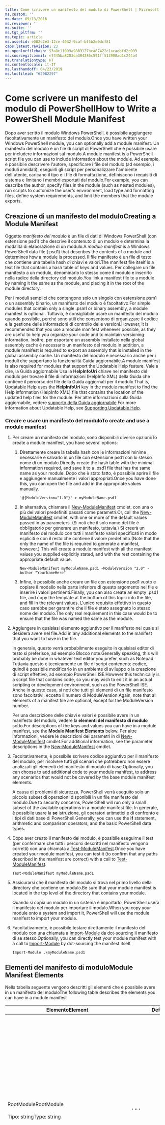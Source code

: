 ```yaml
---
title: Come scrivere un manifesto del modulo di PowerShell | Microsoft Docs
ms.custom: ''
ms.date: 09/13/2016
ms.reviewer: ''
ms.suite: ''
ms.tgt_pltfrm: ''
ms.topic: article
ms.assetid: e082c2e3-12ce-4032-9caf-bf6b2e0dcf81
caps.latest.revision: 23
ms.openlocfilehash: 93a8c11099a9883127bca87422e1acaebfd2c093
ms.sourcegitcommit: e7445ba8203da304286c591ff513900ad1c244a4
ms.translationtype: HT
ms.contentlocale: it-IT
ms.lasthandoff: 04/23/2019
ms.locfileid: "62082297"
---
```

# <a name="how-to-write-a-powershell-module-manifest"></a><span data-ttu-id="7fdce-102">Come scrivere un manifesto del modulo di PowerShell</span><span class="sxs-lookup"><span data-stu-id="7fdce-102">How to Write a PowerShell Module Manifest</span></span>

<span data-ttu-id="7fdce-103">Dopo aver scritto il modulo Windows PowerShell, è possibile aggiungere facoltativamente un manifesto del modulo.</span><span class="sxs-lookup"><span data-stu-id="7fdce-103">Once you have written your Windows PowerShell module, you can optionally add a module manifest.</span></span> <span data-ttu-id="7fdce-104">Un manifesto del modulo è un file di script di PowerShell che è possibile usare per includere informazioni sul modulo.</span><span class="sxs-lookup"><span data-stu-id="7fdce-104">A module manifest is a PowerShell script file you can use to include information about the module.</span></span> <span data-ttu-id="7fdce-105">Ad esempio, è possibile descrivere l'autore, specificare i file del modulo (ad esempio, i moduli annidati), eseguirli gli script per personalizzare l'ambiente dell'utente, caricano il tipo e i file di formattazione, definiscono i requisiti di sistema e limitano i membri esportati dal modulo.</span><span class="sxs-lookup"><span data-stu-id="7fdce-105">For example, you can describe the author, specify files in the module (such as nested modules), run scripts to customize the user's environment, load type and formatting files, define system requirements, and limit the members that the module exports.</span></span>

## <a name="creating-a-module-manifest"></a><span data-ttu-id="7fdce-106">Creazione di un manifesto del modulo</span><span class="sxs-lookup"><span data-stu-id="7fdce-106">Creating a Module Manifest</span></span>

<span data-ttu-id="7fdce-107">Oggetto *manifesto del modulo* è un file di dati di Windows PowerShell (con estensione psd1) che descrive il contenuto di un modulo e determina la modalità di elaborazione di un modulo.</span><span class="sxs-lookup"><span data-stu-id="7fdce-107">A *module manifest* is a Windows PowerShell data file (.psd1) that describes the contents of a module and determines how a module is processed.</span></span> <span data-ttu-id="7fdce-108">Il file manifesto è un file di testo che contiene una tabella hash di chiavi e valori.</span><span class="sxs-lookup"><span data-stu-id="7fdce-108">The manifest file itself is a text file that contains a hash table of keys and values.</span></span> <span data-ttu-id="7fdce-109">Per collegare un file manifesto a un modulo, denominarlo lo stesso come il modulo e inserirlo nella radice della directory del modulo.</span><span class="sxs-lookup"><span data-stu-id="7fdce-109">You link a manifest file to a module by naming it the same as the module, and placing it in the root of the module directory.</span></span>

<span data-ttu-id="7fdce-110">Per i moduli semplici che contengono solo un singolo con estensione psm1 o un assembly binario, un manifesto del modulo è facoltativo.</span><span class="sxs-lookup"><span data-stu-id="7fdce-110">For simple modules that contain only a single .psm1 or binary assembly, a module manifest is optional.</span></span> <span data-ttu-id="7fdce-111">Tuttavia, è consigliabile usare un manifesto del modulo quando possibile, perché sono utili che consentono di organizzare il codice e la gestione delle informazioni di controllo delle versioni.</span><span class="sxs-lookup"><span data-stu-id="7fdce-111">However, it is recommended that you use a module manifest whenever possible, as they are useful to help you organize your code and to maintain versioning information.</span></span> <span data-ttu-id="7fdce-112">Inoltre, per esportare un assembly installato nella global assembly cache è necessario un manifesto del modulo.</span><span class="sxs-lookup"><span data-stu-id="7fdce-112">In addition, a module manifest is required to export an assembly that is installed in the global assembly cache.</span></span> <span data-ttu-id="7fdce-113">Un manifesto del modulo è necessario anche per i moduli che supportano la funzionalità Guida aggiornabile.</span><span class="sxs-lookup"><span data-stu-id="7fdce-113">A module manifest is also required for modules that support the Updatable Help feature.</span></span> <span data-ttu-id="7fdce-114">Vale a dire, la Guida aggiornabile Usa la **HelpInfoUri** chiave nel manifesto del modulo per trovare il file di informazioni (HelpInfo XML) della Guida che contiene il percorso dei file della Guida aggiornati per il modulo.</span><span class="sxs-lookup"><span data-stu-id="7fdce-114">That is, Updatable Help uses the **HelpInfoUri** key in the module manifest to find the Help information (HelpInfo XML) file that contains the location of the updated help files for the module.</span></span> <span data-ttu-id="7fdce-115">Per altre informazioni sulla Guida aggiornabile, vedere [supporto della Guida aggiornabile](./supporting-updatable-help.md).</span><span class="sxs-lookup"><span data-stu-id="7fdce-115">For more information about Updatable Help, see [Supporting Updatable Help](./supporting-updatable-help.md).</span></span>

### <a name="to-create-and-use-a-module-manifest"></a><span data-ttu-id="7fdce-116">Creare e usare un manifesto del modulo</span><span class="sxs-lookup"><span data-stu-id="7fdce-116">To create and use a module manifest</span></span>

1. <span data-ttu-id="7fdce-117">Per creare un manifesto del modulo, sono disponibili diverse opzioni:</span><span class="sxs-lookup"><span data-stu-id="7fdce-117">To create a module manifest, you have several options:</span></span>

   1. <span data-ttu-id="7fdce-118">Direttamente creare la tabella hash con le informazioni minime necessarie e salvarlo in un file con estensione psd1 con lo stesso nome di un modulo.</span><span class="sxs-lookup"><span data-stu-id="7fdce-118">Directly create the hash table with the minimal information required, and save it to a .psd1 file that has the same name as your module.</span></span> <span data-ttu-id="7fdce-119">Dopo che è stato fatto, è possibile aprire il file e aggiungere manualmente i valori appropriati.</span><span class="sxs-lookup"><span data-stu-id="7fdce-119">Once you have done this, you can open the file and add in the appropriate values manually.</span></span>

      `'@{ModuleVersion="1.0"}' > myModuleName.psd1`

   2. <span data-ttu-id="7fdce-120">In alternativa, chiamare il [New-ModuleManifest](/powershell/module/Microsoft.PowerShell.Core/New-ModuleManifest) cmdlet, con una o più dei valori predefiniti passati come parametri.</span><span class="sxs-lookup"><span data-stu-id="7fdce-120">Or, call the [New-ModuleManifest](/powershell/module/Microsoft.PowerShell.Core/New-ModuleManifest) cmdlet, with one or more of the default values passed in as parameters.</span></span> <span data-ttu-id="7fdce-121">(Si noti che il solo nome del file è obbligatorio per generare un manifesto, tuttavia.) Si creerà un manifesto del modulo con tutti i manifesto valori specificati in modo espliciti e con il resto che contiene il valore predefinito.</span><span class="sxs-lookup"><span data-stu-id="7fdce-121">(Note that the only the name of the file is required to generate a manifest, however.) This will create a module manifest with all the manifest values you supplied explicitly stated, and with the rest containing the appropriate default value.</span></span>

      `New-ModuleManifest myModuleName.psd1 -ModuleVersion "2.0" -Author "YourNameHere"`

   3. <span data-ttu-id="7fdce-122">Infine, è possibile anche creare un file con estensione psd1 vuoto e copiare il modello nella parte inferiore di questo argomento nel file e inserire i valori pertinenti.</span><span class="sxs-lookup"><span data-stu-id="7fdce-122">Finally, you can also create an empty .psd1 file, and copy the template at the bottom of this topic into the file, and fill in the relevant values.</span></span> <span data-ttu-id="7fdce-123">L'unico requisito effettivo in questo caso sarebbe per garantire che il file è stato assegnato lo stesso nome del modulo.</span><span class="sxs-lookup"><span data-stu-id="7fdce-123">The only real requirement in this case would be to ensure that the file was named the same as the module.</span></span>

2. <span data-ttu-id="7fdce-124">Aggiungere in qualsiasi elemento aggiuntivo per il manifesto nel quale si desidera avere nel file.</span><span class="sxs-lookup"><span data-stu-id="7fdce-124">Add in any additional elements to the manifest that you want to have in the file.</span></span>

   <span data-ttu-id="7fdce-125">In generale, questo verrà probabilmente eseguito in qualsiasi editor di testo si preferisce, ad esempio Blocco note.</span><span class="sxs-lookup"><span data-stu-id="7fdce-125">Generally speaking, this will probably be done in whatever text editor you prefer, such as Notepad.</span></span> <span data-ttu-id="7fdce-126">Tuttavia questo è tecnicamente un file di script contenente codice, quindi è possibile modificarlo in un ambiente di sviluppo o la creazione di script effettivo, ad esempio PowerShell ISE.</span><span class="sxs-lookup"><span data-stu-id="7fdce-126">However this technically is a script file that contains code, so you may wish to edit it in an actual scripting or development environment, such as the PowerShell ISE.</span></span> <span data-ttu-id="7fdce-127">Anche in questo caso, si noti che tutti gli elementi di un file manifesto sono facoltativi, eccetto il numero di ModuleVersion.</span><span class="sxs-lookup"><span data-stu-id="7fdce-127">Again, note that all elements of a manifest file are optional, except for the ModuleVersion number.</span></span>

   <span data-ttu-id="7fdce-128">Per una descrizione delle chiavi e valori è possibile avere in un manifesto del modulo, vedere la **elementi del manifesto di modulo** sotto.</span><span class="sxs-lookup"><span data-stu-id="7fdce-128">For descriptions of the keys and values you can have in a module manifest, see the **Module Manifest Elements** below.</span></span> <span data-ttu-id="7fdce-129">Per altre informazioni, vedere le descrizioni dei parametri in di [New-ModuleManifest](/powershell/module/Microsoft.PowerShell.Core/New-ModuleManifest) cmdlet.</span><span class="sxs-lookup"><span data-stu-id="7fdce-129">For additional information, see the parameter descriptions in the  [New-ModuleManifest](/powershell/module/Microsoft.PowerShell.Core/New-ModuleManifest) cmdlet.</span></span>

3. <span data-ttu-id="7fdce-130">Facoltativamente, è possibile scrivere codice aggiuntivo per il manifesto del modulo, per risolvere tutti gli scenari che potrebbero non essere analizzati gli elementi del manifesto di modulo di base.</span><span class="sxs-lookup"><span data-stu-id="7fdce-130">Optionally, you can choose to add additional code to your module manifest, to address any scenarios that would not be covered by the base module manifest elements.</span></span>

   <span data-ttu-id="7fdce-131">A causa di problemi di sicurezza, PowerShell verrà eseguito solo un piccolo subset di operazioni disponibili in un file manifesto del modulo.</span><span class="sxs-lookup"><span data-stu-id="7fdce-131">Due to security concerns, PowerShell will run only a small subset of the available operations in a module manifest file.</span></span> <span data-ttu-id="7fdce-132">In generale, è possibile usare la **se** istruzione, gli operatori aritmetici e di confronto e i tipi di dati base di PowerShell.</span><span class="sxs-lookup"><span data-stu-id="7fdce-132">Generally, you can use the **if** statement, arithmetic and comparison operators, and the basic PowerShell data types.</span></span>

4. <span data-ttu-id="7fdce-133">Dopo aver creato il manifesto del modulo, è possibile eseguirne il test (per confermare che tutti i percorsi descritti nel manifesto vengono corretti) con una chiamata a [Test-ModuleManifest](/powershell/module/Microsoft.PowerShell.Core/Test-ModuleManifest).</span><span class="sxs-lookup"><span data-stu-id="7fdce-133">Once you have created your module manifest, you can test it (to confirm that any paths described in the manifest are correct) with a call to [Test-ModuleManifest](/powershell/module/Microsoft.PowerShell.Core/Test-ModuleManifest).</span></span>

   `Test-ModuleManifest myModuleName.psd1`

5. <span data-ttu-id="7fdce-134">Assicurarsi che il manifesto del modulo si trova nel primo livello della directory che contiene un modulo.</span><span class="sxs-lookup"><span data-stu-id="7fdce-134">Be sure that your module manifest is located in the top level of the directory that contains your module.</span></span>

   <span data-ttu-id="7fdce-135">Quando si copia un modulo in un sistema e importarlo, PowerShell userà il manifesto del modulo per importare il modulo.</span><span class="sxs-lookup"><span data-stu-id="7fdce-135">When you copy your module onto a system and import it, PowerShell will use the module manifest to import your module.</span></span>

6. <span data-ttu-id="7fdce-136">Facoltativamente, è possibile testare direttamente il manifesto del modulo con una chiamata a [Import-Module](/powershell/module/Microsoft.PowerShell.Core/Import-Module) da dot-sourcing il manifesto di se stesso.</span><span class="sxs-lookup"><span data-stu-id="7fdce-136">Optionally, you can directly test your module manifest with a call to [Import-Module](/powershell/module/Microsoft.PowerShell.Core/Import-Module) by dot-sourcing the manifest itself.</span></span>

   `Import-Module .\myModuleName.psd1`

## <a name="module-manifest-elements"></a><span data-ttu-id="7fdce-137">Elementi del manifesto di modulo</span><span class="sxs-lookup"><span data-stu-id="7fdce-137">Module Manifest Elements</span></span>

<span data-ttu-id="7fdce-138">Nella tabella seguente vengono descritti gli elementi che è possibile avere in un manifesto del modulo</span><span class="sxs-lookup"><span data-stu-id="7fdce-138">The following table describes the elements you can have in a module manifest</span></span>

|<span data-ttu-id="7fdce-139">Elemento</span><span class="sxs-lookup"><span data-stu-id="7fdce-139">Element</span></span>|<span data-ttu-id="7fdce-140">Default</span><span class="sxs-lookup"><span data-stu-id="7fdce-140">Default</span></span>|<span data-ttu-id="7fdce-141">Description</span><span class="sxs-lookup"><span data-stu-id="7fdce-141">Description</span></span>|
|-------------|-------------|-----------------|
|<span data-ttu-id="7fdce-142">RootModule</span><span class="sxs-lookup"><span data-stu-id="7fdce-142">RootModule</span></span><br /><br /> <span data-ttu-id="7fdce-143">Tipo: string</span><span class="sxs-lookup"><span data-stu-id="7fdce-143">Type: string</span></span>|<span data-ttu-id="7fdce-144">' '</span><span class="sxs-lookup"><span data-stu-id="7fdce-144">' '</span></span>|<span data-ttu-id="7fdce-145">Modulo o file binario file modulo di script associati a questo manifesto.</span><span class="sxs-lookup"><span data-stu-id="7fdce-145">Script module or binary module file associated with this manifest.</span></span> <span data-ttu-id="7fdce-146">Le versioni precedenti di PowerShell chiamato questo elemento di ModuleToProcess.</span><span class="sxs-lookup"><span data-stu-id="7fdce-146">Previous versions of PowerShell called this element the ModuleToProcess.</span></span><br /><br /> <span data-ttu-id="7fdce-147">I tipi possibili per il modulo radice possono essere vuoti (che rendono questa una **manifesto** modulo), il nome di un modulo di script (psm1, rendendo questo un **Script** modulo), o il nome di un modulo binario (.exe o dll, rendendo questo un **binario** modulo).</span><span class="sxs-lookup"><span data-stu-id="7fdce-147">Possible types for the root module can be empty (which will make this a **Manifest** module), the name of a script module (.psm1, which makes this a **Script** module), or the name of a binary module (.exe or .dll, which makes this a **Binary** module).</span></span> <span data-ttu-id="7fdce-148">Inserire il nome di un manifesto del modulo (con estensione psd1) o un file di script (con estensione ps1) in questo elemento causerà un errore si verifica.</span><span class="sxs-lookup"><span data-stu-id="7fdce-148">Placing the name of a module manifest (.psd1) or a script file (.ps1) in this element will cause an error to occur.</span></span>|
|<span data-ttu-id="7fdce-149">ModuleVersion</span><span class="sxs-lookup"><span data-stu-id="7fdce-149">ModuleVersion</span></span><br /><br /> <span data-ttu-id="7fdce-150">Tipo: string</span><span class="sxs-lookup"><span data-stu-id="7fdce-150">Type: string</span></span>|<span data-ttu-id="7fdce-151">1.0</span><span class="sxs-lookup"><span data-stu-id="7fdce-151">1.0</span></span>|<span data-ttu-id="7fdce-152">Numero di versione di questo modulo.</span><span class="sxs-lookup"><span data-stu-id="7fdce-152">Version number of this module.</span></span> <span data-ttu-id="7fdce-153">La stringa deve essere in grado di convertire in [Version].</span><span class="sxs-lookup"><span data-stu-id="7fdce-153">The string must be able to convert to [System.Version].</span></span> <span data-ttu-id="7fdce-154">Vale a dire, ' &. &. #. #. #'.</span><span class="sxs-lookup"><span data-stu-id="7fdce-154">That is, '#.#.#.#.#'.</span></span> <span data-ttu-id="7fdce-155">`Import-Module` verrà caricato il primo modulo consente di trovare nel **$psModulePath** che corrisponde al nome e dispone di almeno così elevati come un ModuleVersion, come il `-MinimumVersion` parametro.</span><span class="sxs-lookup"><span data-stu-id="7fdce-155">`Import-Module` will load the first module it finds on the **$psModulePath** that matches the name, and has at least as high a ModuleVersion, as the `-MinimumVersion` parameter.</span></span> <span data-ttu-id="7fdce-156">Per importare una versione specifica, usare il`-RequiredVersion` parametro, invece.</span><span class="sxs-lookup"><span data-stu-id="7fdce-156">To import a specific version, use the`-RequiredVersion` parameter, instead.</span></span><br /><br /> <span data-ttu-id="7fdce-157">Esempio: `ModuleVersion = '1.0'`</span><span class="sxs-lookup"><span data-stu-id="7fdce-157">Example: `ModuleVersion = '1.0'`</span></span>|
|<span data-ttu-id="7fdce-158">GUID</span><span class="sxs-lookup"><span data-stu-id="7fdce-158">GUID</span></span><br /><br /> <span data-ttu-id="7fdce-159">Tipo: string</span><span class="sxs-lookup"><span data-stu-id="7fdce-159">Type: string</span></span>|<span data-ttu-id="7fdce-160">GUID generato automaticamente</span><span class="sxs-lookup"><span data-stu-id="7fdce-160">Autogenerated GUID</span></span>|<span data-ttu-id="7fdce-161">ID usato per identificare in modo univoco questo modulo.</span><span class="sxs-lookup"><span data-stu-id="7fdce-161">ID used to uniquely identify this module.</span></span> <span data-ttu-id="7fdce-162">Si noti che non è attualmente possibile importare un modulo da GUID.</span><span class="sxs-lookup"><span data-stu-id="7fdce-162">Note that you cannot currently import a module by GUID.</span></span><br /><br /> <span data-ttu-id="7fdce-163">Esempio: `GUID = 'cfc45206-1e49-459d-a8ad-5b571ef94857'`</span><span class="sxs-lookup"><span data-stu-id="7fdce-163">Example: `GUID = 'cfc45206-1e49-459d-a8ad-5b571ef94857'`</span></span>|
|<span data-ttu-id="7fdce-164">Autore</span><span class="sxs-lookup"><span data-stu-id="7fdce-164">Author</span></span><br /><br /> <span data-ttu-id="7fdce-165">Tipo: string</span><span class="sxs-lookup"><span data-stu-id="7fdce-165">Type: string</span></span>|<span data-ttu-id="7fdce-166">Nessuno</span><span class="sxs-lookup"><span data-stu-id="7fdce-166">None</span></span>|<span data-ttu-id="7fdce-167">Autore di questo modulo.</span><span class="sxs-lookup"><span data-stu-id="7fdce-167">Author of this module.</span></span><br /><br /> <span data-ttu-id="7fdce-168">Esempio: `Author = 'AuthorNameHere'`</span><span class="sxs-lookup"><span data-stu-id="7fdce-168">Example: `Author = 'AuthorNameHere'`</span></span>|
|<span data-ttu-id="7fdce-169">CompanyName</span><span class="sxs-lookup"><span data-stu-id="7fdce-169">CompanyName</span></span><br /><br /> <span data-ttu-id="7fdce-170">Tipo: string</span><span class="sxs-lookup"><span data-stu-id="7fdce-170">Type: string</span></span>|<span data-ttu-id="7fdce-171">Unknown</span><span class="sxs-lookup"><span data-stu-id="7fdce-171">Unknown</span></span>|<span data-ttu-id="7fdce-172">Società o fornitore di questo modulo.</span><span class="sxs-lookup"><span data-stu-id="7fdce-172">Company or vendor of this module.</span></span><br /><br /> <span data-ttu-id="7fdce-173">Esempio: `CompanyName = 'Fabrikam'`</span><span class="sxs-lookup"><span data-stu-id="7fdce-173">Example: `CompanyName = 'Fabrikam'`</span></span>|
|<span data-ttu-id="7fdce-174">Copyright</span><span class="sxs-lookup"><span data-stu-id="7fdce-174">Copyright</span></span><br /><br /> <span data-ttu-id="7fdce-175">Tipo: string</span><span class="sxs-lookup"><span data-stu-id="7fdce-175">Type: string</span></span>|<span data-ttu-id="7fdce-176">(c) [currentYear] [creare].</span><span class="sxs-lookup"><span data-stu-id="7fdce-176">(c) [currentYear] [Author].</span></span> <span data-ttu-id="7fdce-177">Tutti i diritti sono riservati.</span><span class="sxs-lookup"><span data-stu-id="7fdce-177">All rights reserved.</span></span>|<span data-ttu-id="7fdce-178">Dichiarazione di copyright per il modulo.</span><span class="sxs-lookup"><span data-stu-id="7fdce-178">Copyright statement for this module.</span></span><br /><br /> <span data-ttu-id="7fdce-179">Esempio: `Copyright = '2016 AuthorName. All rights reserved.'`</span><span class="sxs-lookup"><span data-stu-id="7fdce-179">Example: `Copyright = '2016 AuthorName. All rights reserved.'`</span></span>|
|<span data-ttu-id="7fdce-180">Description</span><span class="sxs-lookup"><span data-stu-id="7fdce-180">Description</span></span><br /><br /> <span data-ttu-id="7fdce-181">Tipo: string</span><span class="sxs-lookup"><span data-stu-id="7fdce-181">Type: string</span></span>|<span data-ttu-id="7fdce-182">' '</span><span class="sxs-lookup"><span data-stu-id="7fdce-182">' '</span></span>|<span data-ttu-id="7fdce-183">Descrizione delle funzionalità fornite da questo modulo.</span><span class="sxs-lookup"><span data-stu-id="7fdce-183">Description of the functionality provided by this module.</span></span><br /><br /> <span data-ttu-id="7fdce-184">Esempio: `Description = 'This is a description of a module.'`</span><span class="sxs-lookup"><span data-stu-id="7fdce-184">Example: `Description = 'This is a description of a module.'`</span></span>|
|<span data-ttu-id="7fdce-185">PowerShellVersion</span><span class="sxs-lookup"><span data-stu-id="7fdce-185">PowerShellVersion</span></span><br /><br /> <span data-ttu-id="7fdce-186">Tipo: string</span><span class="sxs-lookup"><span data-stu-id="7fdce-186">Type: string</span></span>|<span data-ttu-id="7fdce-187">' '</span><span class="sxs-lookup"><span data-stu-id="7fdce-187">' '</span></span>|<span data-ttu-id="7fdce-188">Versione minima del motore di Windows PowerShell richiesto da questo modulo.</span><span class="sxs-lookup"><span data-stu-id="7fdce-188">Minimum version of the Windows PowerShell engine required by this module.</span></span> <span data-ttu-id="7fdce-189">Valori validi correnti sono 1.0, 2.0, 3.0, 4.0 e 5.0.</span><span class="sxs-lookup"><span data-stu-id="7fdce-189">Current valid values are 1.0, 2.0, 3.0, 4.0, and 5.0.</span></span><br /><br /> <span data-ttu-id="7fdce-190">Esempio: `PowerShellVersion = '5.0'`</span><span class="sxs-lookup"><span data-stu-id="7fdce-190">Example: `PowerShellVersion = '5.0'`</span></span>|
|<span data-ttu-id="7fdce-191">PowerShellHostName</span><span class="sxs-lookup"><span data-stu-id="7fdce-191">PowerShellHostName</span></span><br /><br /> <span data-ttu-id="7fdce-192">Tipo: string</span><span class="sxs-lookup"><span data-stu-id="7fdce-192">Type: string</span></span>|<span data-ttu-id="7fdce-193">' '</span><span class="sxs-lookup"><span data-stu-id="7fdce-193">' '</span></span>|<span data-ttu-id="7fdce-194">Specifica il nome dell'host di Windows PowerShell che è necessario il modulo.</span><span class="sxs-lookup"><span data-stu-id="7fdce-194">Specifies the name of the Windows PowerShell host that is required by the module.</span></span> <span data-ttu-id="7fdce-195">Questo nome viene fornito da Windows PowerShell.</span><span class="sxs-lookup"><span data-stu-id="7fdce-195">This name is provided by Windows PowerShell.</span></span> <span data-ttu-id="7fdce-196">Per trovare il nome di un programma host, nel programma, digitare: `$host.name` .</span><span class="sxs-lookup"><span data-stu-id="7fdce-196">To find the name of a host program, in the program, type: `$host.name` .</span></span><br /><br /> <span data-ttu-id="7fdce-197">Esempio: `PowerShellHostName = 'Windows PowerShell ISE Host'`</span><span class="sxs-lookup"><span data-stu-id="7fdce-197">Example: `PowerShellHostName = 'Windows PowerShell ISE Host'`</span></span>|
|<span data-ttu-id="7fdce-198">PowerShellHostVersion</span><span class="sxs-lookup"><span data-stu-id="7fdce-198">PowerShellHostVersion</span></span><br /><br /> <span data-ttu-id="7fdce-199">Tipo: string</span><span class="sxs-lookup"><span data-stu-id="7fdce-199">Type: string</span></span>|<span data-ttu-id="7fdce-200">' '</span><span class="sxs-lookup"><span data-stu-id="7fdce-200">' '</span></span>|<span data-ttu-id="7fdce-201">Versione minima dell'host di Windows PowerShell richiesto da questo modulo.</span><span class="sxs-lookup"><span data-stu-id="7fdce-201">Minimum version of the Windows PowerShell host required by this module.</span></span><br /><br /> <span data-ttu-id="7fdce-202">Esempio: `PowerShellHostVersion = '2.0'`</span><span class="sxs-lookup"><span data-stu-id="7fdce-202">Example: `PowerShellHostVersion = '2.0'`</span></span>|
|<span data-ttu-id="7fdce-203">DotNetFrameworkVersion</span><span class="sxs-lookup"><span data-stu-id="7fdce-203">DotNetFrameworkVersion</span></span><br /><br /> <span data-ttu-id="7fdce-204">Tipo: string</span><span class="sxs-lookup"><span data-stu-id="7fdce-204">Type: string</span></span>|<span data-ttu-id="7fdce-205">' '</span><span class="sxs-lookup"><span data-stu-id="7fdce-205">' '</span></span>|<span data-ttu-id="7fdce-206">Versione minima di Microsoft .NET Framework richiesta da questo modulo.</span><span class="sxs-lookup"><span data-stu-id="7fdce-206">Minimum version of Microsoft .NET Framework required by this module.</span></span><br /><br /> <span data-ttu-id="7fdce-207">Esempio: `DotNetFrameworkVersion = '3.5'`</span><span class="sxs-lookup"><span data-stu-id="7fdce-207">Example: `DotNetFrameworkVersion = '3.5'`</span></span>|
|<span data-ttu-id="7fdce-208">CLRVersion</span><span class="sxs-lookup"><span data-stu-id="7fdce-208">CLRVersion</span></span><br /><br /> <span data-ttu-id="7fdce-209">Tipo: string</span><span class="sxs-lookup"><span data-stu-id="7fdce-209">Type: string</span></span>|<span data-ttu-id="7fdce-210">' '</span><span class="sxs-lookup"><span data-stu-id="7fdce-210">' '</span></span>|<span data-ttu-id="7fdce-211">Versione minima di common language runtime (CLR) richiesto da questo modulo.</span><span class="sxs-lookup"><span data-stu-id="7fdce-211">Minimum version of the common language runtime (CLR) required by this module.</span></span><br /><br /> <span data-ttu-id="7fdce-212">Esempio: `CLRVersion = '3.5'`</span><span class="sxs-lookup"><span data-stu-id="7fdce-212">Example: `CLRVersion = '3.5'`</span></span>|
|<span data-ttu-id="7fdce-213">ProcessorArchitecture</span><span class="sxs-lookup"><span data-stu-id="7fdce-213">ProcessorArchitecture</span></span><br /><br /> <span data-ttu-id="7fdce-214">Tipo: string</span><span class="sxs-lookup"><span data-stu-id="7fdce-214">Type: string</span></span>|<span data-ttu-id="7fdce-215">' '</span><span class="sxs-lookup"><span data-stu-id="7fdce-215">' '</span></span>|<span data-ttu-id="7fdce-216">Architettura del processore (None, X86, Amd64) richiesto da questo modulo.</span><span class="sxs-lookup"><span data-stu-id="7fdce-216">Processor architecture (None, X86, Amd64) required by this module.</span></span> <span data-ttu-id="7fdce-217">I valori validi sono x86, AMD64, IA64 e Nessuno (sconosciuto o non specificato).</span><span class="sxs-lookup"><span data-stu-id="7fdce-217">Valid values are x86, AMD64, IA64, and None (unknown or unspecified).</span></span><br /><br /> <span data-ttu-id="7fdce-218">Esempio: `ProcessorArchitecture = 'x86'`</span><span class="sxs-lookup"><span data-stu-id="7fdce-218">Example: `ProcessorArchitecture = 'x86'`</span></span>|
|<span data-ttu-id="7fdce-219">RequiredModules</span><span class="sxs-lookup"><span data-stu-id="7fdce-219">RequiredModules</span></span><br /><br /> <span data-ttu-id="7fdce-220">Type: [string[]]</span><span class="sxs-lookup"><span data-stu-id="7fdce-220">Type: [string[]]</span></span>|<span data-ttu-id="7fdce-221">@()</span><span class="sxs-lookup"><span data-stu-id="7fdce-221">@()</span></span>|<span data-ttu-id="7fdce-222">Moduli che devono essere importati nell'ambiente globale prima di importare questo modulo.</span><span class="sxs-lookup"><span data-stu-id="7fdce-222">Modules that must be imported into the global environment prior to importing this module.</span></span> <span data-ttu-id="7fdce-223">Verranno caricati tutti i moduli elencati a meno che non sono già stati caricati.</span><span class="sxs-lookup"><span data-stu-id="7fdce-223">This will load any modules listed unless they have already been loaded.</span></span> <span data-ttu-id="7fdce-224">(Ad esempio, alcuni moduli potrebbero già essere caricati da un modulo diverso.).</span><span class="sxs-lookup"><span data-stu-id="7fdce-224">(For example, some modules may already be loaded by a different module.).</span></span> <span data-ttu-id="7fdce-225">È anche possibile specificare una versione specifica per caricare utilizzando `RequiredVersion` anziché `ModuleVersion`.</span><span class="sxs-lookup"><span data-stu-id="7fdce-225">It is also possible to specify a specific version to load using `RequiredVersion` rather than `ModuleVersion`.</span></span> <span data-ttu-id="7fdce-226">Quando si usa `ModuleVersion` caricherà la versione più recente disponibile con almeno la versione specificata.</span><span class="sxs-lookup"><span data-stu-id="7fdce-226">When using `ModuleVersion` it will load the newest version available with a minimum of the version specified.</span></span><br /><br /> <span data-ttu-id="7fdce-227">Esempio: `RequiredModules = @(@{ModuleName="myDependentModule"; ModuleVersion="2.0"; Guid="cfc45206-1e49-459d-a8ad-5b571ef94857"})`</span><span class="sxs-lookup"><span data-stu-id="7fdce-227">Example: `RequiredModules = @(@{ModuleName="myDependentModule"; ModuleVersion="2.0"; Guid="cfc45206-1e49-459d-a8ad-5b571ef94857"})`</span></span><br /><br /> <span data-ttu-id="7fdce-228">Esempio: `RequiredModules = @(@{ModuleName="myDependentModule"; RequiredVersion="1.5"; Guid="cfc45206-1e49-459d-a8ad-5b571ef94857"})`</span><span class="sxs-lookup"><span data-stu-id="7fdce-228">Example: `RequiredModules = @(@{ModuleName="myDependentModule"; RequiredVersion="1.5"; Guid="cfc45206-1e49-459d-a8ad-5b571ef94857"})`</span></span>|
|<span data-ttu-id="7fdce-229">RequiredAssemblies</span><span class="sxs-lookup"><span data-stu-id="7fdce-229">RequiredAssemblies</span></span><br /><br /> <span data-ttu-id="7fdce-230">Type: [string[]]</span><span class="sxs-lookup"><span data-stu-id="7fdce-230">Type: [string[]]</span></span>|<span data-ttu-id="7fdce-231">@()</span><span class="sxs-lookup"><span data-stu-id="7fdce-231">@()</span></span>|<span data-ttu-id="7fdce-232">Assembly che devono essere caricati prima di importare questo modulo.</span><span class="sxs-lookup"><span data-stu-id="7fdce-232">Assemblies that must be loaded prior to importing this module.</span></span><br /><br /> <span data-ttu-id="7fdce-233">Si noti che a differenza di RequiredModules, PowerShell per caricare il RequiredAssemblies se non sono già caricati.</span><span class="sxs-lookup"><span data-stu-id="7fdce-233">Note that unlike RequiredModules, PowerShell will load the RequiredAssemblies if they are not already loaded.</span></span>|
|<span data-ttu-id="7fdce-234">ScriptsToProcess</span><span class="sxs-lookup"><span data-stu-id="7fdce-234">ScriptsToProcess</span></span><br /><br /> <span data-ttu-id="7fdce-235">Type: [string[]]</span><span class="sxs-lookup"><span data-stu-id="7fdce-235">Type: [string[]]</span></span>|<span data-ttu-id="7fdce-236">@()</span><span class="sxs-lookup"><span data-stu-id="7fdce-236">@()</span></span>|<span data-ttu-id="7fdce-237">File di script (con estensione ps1) che vengono eseguiti nello stato sessione del chiamante quando viene importato il modulo.</span><span class="sxs-lookup"><span data-stu-id="7fdce-237">Script (.ps1) files that are run in the caller's session state when the module is imported.</span></span> <span data-ttu-id="7fdce-238">Potrebbe trattarsi di sessione globale dello stato o, per i moduli annidati, lo stato della sessione di un altro modulo.</span><span class="sxs-lookup"><span data-stu-id="7fdce-238">This could be the global session state or, for nested modules, the session state of another module.</span></span> <span data-ttu-id="7fdce-239">È possibile utilizzare questi script per preparare un ambiente esattamente come è possibile usare uno script di accesso.</span><span class="sxs-lookup"><span data-stu-id="7fdce-239">You can use these scripts to prepare an environment just as you might use a login script.</span></span><br /><br /> <span data-ttu-id="7fdce-240">Questi script vengono eseguiti prima di uno qualsiasi dei moduli elencati nel manifesto vengono caricato.</span><span class="sxs-lookup"><span data-stu-id="7fdce-240">These scripts are run before any of the modules listed in the manifest are loaded.</span></span>|
|<span data-ttu-id="7fdce-241">TypesToProcess</span><span class="sxs-lookup"><span data-stu-id="7fdce-241">TypesToProcess</span></span><br /><br /> <span data-ttu-id="7fdce-242">Tipo: [oggetto []]</span><span class="sxs-lookup"><span data-stu-id="7fdce-242">Type: [Object[]]</span></span>|<span data-ttu-id="7fdce-243">@()</span><span class="sxs-lookup"><span data-stu-id="7fdce-243">@()</span></span>|<span data-ttu-id="7fdce-244">Tipo di file (con estensione PS1XML) da caricare durante l'importazione di questo modulo.</span><span class="sxs-lookup"><span data-stu-id="7fdce-244">Type files (.ps1xml) to be loaded when importing this module.</span></span>|
|<span data-ttu-id="7fdce-245">FormatsToProcess</span><span class="sxs-lookup"><span data-stu-id="7fdce-245">FormatsToProcess</span></span><br /><br /> <span data-ttu-id="7fdce-246">Tipo: [oggetto []]</span><span class="sxs-lookup"><span data-stu-id="7fdce-246">Type: [Object[]]</span></span>|<span data-ttu-id="7fdce-247">@()</span><span class="sxs-lookup"><span data-stu-id="7fdce-247">@()</span></span>|<span data-ttu-id="7fdce-248">Formato di file (con estensione PS1XML) da caricare durante l'importazione di questo modulo.</span><span class="sxs-lookup"><span data-stu-id="7fdce-248">Format files (.ps1xml) to be loaded when importing this module.</span></span>|
|<span data-ttu-id="7fdce-249">NestedModules</span><span class="sxs-lookup"><span data-stu-id="7fdce-249">NestedModules</span></span><br /><br /> <span data-ttu-id="7fdce-250">Tipo: [oggetto []]</span><span class="sxs-lookup"><span data-stu-id="7fdce-250">Type: [Object[]]</span></span>|<span data-ttu-id="7fdce-251">@()</span><span class="sxs-lookup"><span data-stu-id="7fdce-251">@()</span></span>|<span data-ttu-id="7fdce-252">Moduli da importare come moduli annidati del modulo specificato in RootModule/ModuleToProcess.</span><span class="sxs-lookup"><span data-stu-id="7fdce-252">Modules to import as nested modules of the module specified in RootModule/ModuleToProcess.</span></span><br /><br /> <span data-ttu-id="7fdce-253">Aggiunta di un nome di modulo per questo elemento è simile alla chiamata `Import-Module` dall'interno del codice di script o l'assembly.</span><span class="sxs-lookup"><span data-stu-id="7fdce-253">Adding a module name to this element is similar to calling `Import-Module` from within your script or assembly code.</span></span> <span data-ttu-id="7fdce-254">La differenza principale è che risulta più semplice visualizzare ciò che si sta caricando qui nel file manifesto.</span><span class="sxs-lookup"><span data-stu-id="7fdce-254">The main difference is that it's easier to see what you are loading here in the manifest file.</span></span> <span data-ttu-id="7fdce-255">Inoltre, se un modulo non viene caricato in questo caso, verrà non ancora sono stati caricati un modulo effettivo.</span><span class="sxs-lookup"><span data-stu-id="7fdce-255">Also, if a module fails to load here, you will not yet have loaded your actual module.</span></span><br /><br /> <span data-ttu-id="7fdce-256">Oltre a altri moduli, è inoltre possibile caricare qui i file di script (con estensione ps1).</span><span class="sxs-lookup"><span data-stu-id="7fdce-256">In addition to other modules, you may also load script (.ps1) files here.</span></span> <span data-ttu-id="7fdce-257">Questi file verranno eseguite nel contesto del modulo radice.</span><span class="sxs-lookup"><span data-stu-id="7fdce-257">These files will execute in the context of the root module.</span></span> <span data-ttu-id="7fdce-258">(Questo è equivalente a dot sourcing lo script in un modulo radice).</span><span class="sxs-lookup"><span data-stu-id="7fdce-258">(This is equivalent to dot sourcing the script in your root module.)</span></span>|
|<span data-ttu-id="7fdce-259">FunctionsToExport</span><span class="sxs-lookup"><span data-stu-id="7fdce-259">FunctionsToExport</span></span><br /><br /> <span data-ttu-id="7fdce-260">Digitare il comando seguente: String</span><span class="sxs-lookup"><span data-stu-id="7fdce-260">Type: String</span></span>|<span data-ttu-id="7fdce-261">'\*'</span><span class="sxs-lookup"><span data-stu-id="7fdce-261">'\*'</span></span>|<span data-ttu-id="7fdce-262">Specifica le funzioni esportate dal modulo (sono consentiti caratteri jolly) per lo stato della sessione del chiamante.</span><span class="sxs-lookup"><span data-stu-id="7fdce-262">Specifies the functions that the module exports (wildcard characters are permitted) to the caller's session state.</span></span> <span data-ttu-id="7fdce-263">Per impostazione predefinita, vengono esportate tutte le funzioni.</span><span class="sxs-lookup"><span data-stu-id="7fdce-263">By default, all functions are exported.</span></span> <span data-ttu-id="7fdce-264">È possibile usare questa chiave per limitare le funzioni esportate dal modulo.</span><span class="sxs-lookup"><span data-stu-id="7fdce-264">You can use this key to restrict the functions that are exported by the module.</span></span><br /><br /> <span data-ttu-id="7fdce-265">Lo stato della sessione del chiamante può essere la sessione globale dello stato o, per i moduli annidati, lo stato della sessione di un altro modulo.</span><span class="sxs-lookup"><span data-stu-id="7fdce-265">The caller's session state can be the global session state or, for nested modules, the session state of another module.</span></span> <span data-ttu-id="7fdce-266">Quando si concatenano i moduli annidati, tutte le funzioni esportate da un modulo annidato verranno esportate allo stato sessione globale, a meno che un modulo nella catena limita la funzione con la chiave FunctionsToExport.</span><span class="sxs-lookup"><span data-stu-id="7fdce-266">When chaining nested modules, all functions that are exported by a nested module will be exported to the global session state unless a module in the chain restricts the function by using the FunctionsToExport key.</span></span><br /><br /> <span data-ttu-id="7fdce-267">Se il manifesto consente inoltre di esportare gli alias per le funzioni, questa chiave consente di rimuovere funzioni il cui alias sono elencati nella chiave AliasesToExport, ma questa chiave non è possibile aggiungere gli alias di funzione all'elenco.</span><span class="sxs-lookup"><span data-stu-id="7fdce-267">If the manifest also exports aliases for the functions, this key can remove functions whose aliases are listed in the AliasesToExport key, but this key cannot add function aliases to the list.</span></span>|
|<span data-ttu-id="7fdce-268">CmdletsToExport</span><span class="sxs-lookup"><span data-stu-id="7fdce-268">CmdletsToExport</span></span><br /><br /> <span data-ttu-id="7fdce-269">Digitare il comando seguente: String</span><span class="sxs-lookup"><span data-stu-id="7fdce-269">Type: String</span></span>|<span data-ttu-id="7fdce-270">'\*'</span><span class="sxs-lookup"><span data-stu-id="7fdce-270">'\*'</span></span>|<span data-ttu-id="7fdce-271">Specifica i cmdlet esportati dal modulo (sono consentiti caratteri jolly).</span><span class="sxs-lookup"><span data-stu-id="7fdce-271">Specifies the cmdlets that the module exports (wildcard characters are permitted).</span></span> <span data-ttu-id="7fdce-272">Per impostazione predefinita, vengono esportati tutti i cmdlet.</span><span class="sxs-lookup"><span data-stu-id="7fdce-272">By default, all cmdlets are exported.</span></span> <span data-ttu-id="7fdce-273">È possibile usare questa chiave per limitare i cmdlet esportati dal modulo.</span><span class="sxs-lookup"><span data-stu-id="7fdce-273">You can use this key to restrict the cmdlets that are exported by the module.</span></span><br /><br /> <span data-ttu-id="7fdce-274">Lo stato della sessione del chiamante può essere la sessione globale dello stato o, per i moduli annidati, lo stato della sessione di un altro modulo.</span><span class="sxs-lookup"><span data-stu-id="7fdce-274">The caller's session state can be the global session state or, for nested modules, the session state of another module.</span></span> <span data-ttu-id="7fdce-275">Quando si concatenano i moduli annidati, tutti i cmdlet esportati da un modulo annidato verranno esportati in definitiva allo stato sessione globale, a meno che un modulo nella catena limita il cmdlet con la chiave CmdletsToExport.</span><span class="sxs-lookup"><span data-stu-id="7fdce-275">When you are chaining nested modules, all cmdlets that are exported by a nested module will be ultimately exported to the global session state unless a module in the chain restricts the cmdlet by using the CmdletsToExport key.</span></span><br /><br /> <span data-ttu-id="7fdce-276">Se il manifesto consente inoltre di esportare gli alias per i cmdlet, questa chiave consente di rimuovere cmdlet il cui alias sono elencati nella chiave AliasesToExport, ma questa chiave non è possibile aggiungere all'elenco alias di cmdlet.</span><span class="sxs-lookup"><span data-stu-id="7fdce-276">If the manifest also exports aliases for the cmdlets, this key can remove cmdlets whose aliases are listed in the AliasesToExport key, but this key cannot add cmdlet aliases to the list.</span></span>|
|<span data-ttu-id="7fdce-277">VariablesToExport</span><span class="sxs-lookup"><span data-stu-id="7fdce-277">VariablesToExport</span></span><br /><br /> <span data-ttu-id="7fdce-278">Digitare il comando seguente: String</span><span class="sxs-lookup"><span data-stu-id="7fdce-278">Type: String</span></span>|<span data-ttu-id="7fdce-279">'\*'</span><span class="sxs-lookup"><span data-stu-id="7fdce-279">'\*'</span></span>|<span data-ttu-id="7fdce-280">Specifica le variabili esportate dal modulo (sono consentiti caratteri jolly) per lo stato della sessione del chiamante.</span><span class="sxs-lookup"><span data-stu-id="7fdce-280">Specifies the variables that the module exports (wildcard characters are permitted) to the caller's session state.</span></span> <span data-ttu-id="7fdce-281">Per impostazione predefinita, vengono esportate tutte le variabili.</span><span class="sxs-lookup"><span data-stu-id="7fdce-281">By default, all variables are exported.</span></span> <span data-ttu-id="7fdce-282">È possibile usare questa chiave per limitare le variabili esportate dal modulo.</span><span class="sxs-lookup"><span data-stu-id="7fdce-282">You can use this key to restrict the variables that are exported by the module.</span></span><br /><br /> <span data-ttu-id="7fdce-283">Lo stato della sessione del chiamante può essere la sessione globale dello stato o, per i moduli annidati, lo stato della sessione di un altro modulo.</span><span class="sxs-lookup"><span data-stu-id="7fdce-283">The caller's session state can be the global session state or, for nested modules, the session state of another module.</span></span> <span data-ttu-id="7fdce-284">Quando si concatenano i moduli annidati, tutte le variabili che vengono esportate da un modulo annidato verranno esportate allo stato sessione globale, a meno che un modulo nella catena limita la variabile utilizzando la chiave VariablesToExport.</span><span class="sxs-lookup"><span data-stu-id="7fdce-284">When you are chaining nested modules, all variables that are exported by a nested module will be exported to the global session state unless a module in the chain restricts the variable by using the VariablesToExport key.</span></span><br /><br /> <span data-ttu-id="7fdce-285">Se il manifesto consente inoltre di esportare gli alias per le variabili, questa chiave consente di rimuovere variabili il cui alias sono elencati nella chiave AliasesToExport, ma questa chiave non è possibile aggiungere gli alias di variabile all'elenco.</span><span class="sxs-lookup"><span data-stu-id="7fdce-285">If the manifest also exports aliases for the variables, this key can remove variables whose aliases are listed in the AliasesToExport key, but this key cannot add variable aliases to the list.</span></span>|
|<span data-ttu-id="7fdce-286">AliasesToExport</span><span class="sxs-lookup"><span data-stu-id="7fdce-286">AliasesToExport</span></span><br /><br /> <span data-ttu-id="7fdce-287">Digitare il comando seguente: String</span><span class="sxs-lookup"><span data-stu-id="7fdce-287">Type: String</span></span>|<span data-ttu-id="7fdce-288">'\*'</span><span class="sxs-lookup"><span data-stu-id="7fdce-288">'\*'</span></span>|<span data-ttu-id="7fdce-289">Specifica gli alias esportati dal modulo (sono consentiti caratteri jolly) per lo stato della sessione del chiamante.</span><span class="sxs-lookup"><span data-stu-id="7fdce-289">Specifies the aliases that the module exports (wildcard characters are permitted) to the caller's session state.</span></span> <span data-ttu-id="7fdce-290">Per impostazione predefinita, tutti gli alias vengono esportati.</span><span class="sxs-lookup"><span data-stu-id="7fdce-290">By default, all aliases are exported.</span></span> <span data-ttu-id="7fdce-291">È possibile usare questa chiave per limitare gli alias esportati dal modulo.</span><span class="sxs-lookup"><span data-stu-id="7fdce-291">You can use this key to restrict the aliases that are exported by the module.</span></span><br /><br /> <span data-ttu-id="7fdce-292">Lo stato della sessione del chiamante può essere la sessione globale dello stato o, per i moduli annidati, lo stato della sessione di un altro modulo.</span><span class="sxs-lookup"><span data-stu-id="7fdce-292">The caller's session state can be the global session state or, for nested modules, the session state of another module.</span></span> <span data-ttu-id="7fdce-293">Quando si concatenano i moduli annidati, tutti gli alias esportati da un modulo annidato verranno esportati in definitiva allo stato sessione globale, a meno che un modulo nella catena limita l'alias usando la chiave AliasesToExport.</span><span class="sxs-lookup"><span data-stu-id="7fdce-293">When you are chaining nested modules, all aliases that are exported by a nested module will be ultimately exported to the global session state unless a module in the chain restricts the alias by using the AliasesToExport key.</span></span>|
|<span data-ttu-id="7fdce-294">ModuleList</span><span class="sxs-lookup"><span data-stu-id="7fdce-294">ModuleList</span></span><br /><br /> <span data-ttu-id="7fdce-295">Type: [string[]]</span><span class="sxs-lookup"><span data-stu-id="7fdce-295">Type: [string[]]</span></span>|<span data-ttu-id="7fdce-296">@()</span><span class="sxs-lookup"><span data-stu-id="7fdce-296">@()</span></span>|<span data-ttu-id="7fdce-297">Specifica tutti i moduli inclusi nello stesso pacchetto con questo modulo.</span><span class="sxs-lookup"><span data-stu-id="7fdce-297">Specifies all the modules that are packaged with this module.</span></span> <span data-ttu-id="7fdce-298">Questi moduli possono essere immessi in base al nome (una stringa delimitata da virgole) oppure come una tabella hash con le chiavi ModuleName e GUID.</span><span class="sxs-lookup"><span data-stu-id="7fdce-298">These modules can be entered by name (a comma-separated string) or as a hash table with ModuleName and GUID keys.</span></span> <span data-ttu-id="7fdce-299">La tabella hash può avere anche una chiave ModuleVersion facoltativa.</span><span class="sxs-lookup"><span data-stu-id="7fdce-299">The hash table can also have an optional ModuleVersion key.</span></span> <span data-ttu-id="7fdce-300">La chiave ModuleList è progettata per agire come inventario di modulo.</span><span class="sxs-lookup"><span data-stu-id="7fdce-300">The ModuleList key is designed to act as a module inventory.</span></span> <span data-ttu-id="7fdce-301">Questi moduli non vengono elaborati automaticamente.</span><span class="sxs-lookup"><span data-stu-id="7fdce-301">These modules are not automatically processed.</span></span>|
|<span data-ttu-id="7fdce-302">Elenco dei file</span><span class="sxs-lookup"><span data-stu-id="7fdce-302">FileList</span></span><br /><br /> <span data-ttu-id="7fdce-303">Type: [string[]]</span><span class="sxs-lookup"><span data-stu-id="7fdce-303">Type: [string[]]</span></span>|<span data-ttu-id="7fdce-304">@()</span><span class="sxs-lookup"><span data-stu-id="7fdce-304">@()</span></span>|<span data-ttu-id="7fdce-305">Elenco di tutti i file incluso nel pacchetto con questo modulo.</span><span class="sxs-lookup"><span data-stu-id="7fdce-305">List of all files packaged with this module.</span></span> <span data-ttu-id="7fdce-306">Come con ModuleList, FileList consiste nel semplificare come un elenco di inventario e non viene elaborato in caso contrario.</span><span class="sxs-lookup"><span data-stu-id="7fdce-306">As with ModuleList, FileList is to assist you as an inventory list, and is not otherwise processed.</span></span>|
|<span data-ttu-id="7fdce-307">PrivateData</span><span class="sxs-lookup"><span data-stu-id="7fdce-307">PrivateData</span></span><br /><br /> <span data-ttu-id="7fdce-308">Tipo: [object]</span><span class="sxs-lookup"><span data-stu-id="7fdce-308">Type: [object]</span></span>|<span data-ttu-id="7fdce-309">' '</span><span class="sxs-lookup"><span data-stu-id="7fdce-309">' '</span></span>|<span data-ttu-id="7fdce-310">Specifica i dati privati che deve essere passato al modulo radice specificato dalla chiave RootModule/ModuleToProcess.</span><span class="sxs-lookup"><span data-stu-id="7fdce-310">Specifies any private data that needs to be passed to the root module specified by the RootModule/ModuleToProcess key.</span></span>|
|<span data-ttu-id="7fdce-311">HelpInfoURI</span><span class="sxs-lookup"><span data-stu-id="7fdce-311">HelpInfoURI</span></span><br /><br /> <span data-ttu-id="7fdce-312">Tipo: string</span><span class="sxs-lookup"><span data-stu-id="7fdce-312">Type: string</span></span>|<span data-ttu-id="7fdce-313">' '</span><span class="sxs-lookup"><span data-stu-id="7fdce-313">' '</span></span>|<span data-ttu-id="7fdce-314">HelpInfo URI di questo modulo.</span><span class="sxs-lookup"><span data-stu-id="7fdce-314">HelpInfo URI of this module.</span></span>|
|<span data-ttu-id="7fdce-315">DefaultCommandPrefix</span><span class="sxs-lookup"><span data-stu-id="7fdce-315">DefaultCommandPrefix</span></span><br /><br /> <span data-ttu-id="7fdce-316">Tipo: string</span><span class="sxs-lookup"><span data-stu-id="7fdce-316">Type: string</span></span>|<span data-ttu-id="7fdce-317">' '</span><span class="sxs-lookup"><span data-stu-id="7fdce-317">' '</span></span>|<span data-ttu-id="7fdce-318">Prefisso predefinito per i comandi esportati dal modulo.</span><span class="sxs-lookup"><span data-stu-id="7fdce-318">Default prefix for commands exported from this module.</span></span> <span data-ttu-id="7fdce-319">Sostituire il prefisso predefinito con `Import-Module` -prefisso.</span><span class="sxs-lookup"><span data-stu-id="7fdce-319">Override the default prefix using `Import-Module` -Prefix.</span></span>|

## <a name="sample-module-manifest"></a><span data-ttu-id="7fdce-320">Manifesto del modulo di esempio</span><span class="sxs-lookup"><span data-stu-id="7fdce-320">Sample Module Manifest</span></span>

<span data-ttu-id="7fdce-321">Manifesto del modulo di esempio seguente mostra le chiavi e valori predefiniti in un manifesto del modulo.</span><span class="sxs-lookup"><span data-stu-id="7fdce-321">The following sample module manifest shows the keys and default values in a module manifest.</span></span> <span data-ttu-id="7fdce-322">In questo esempio viene creato tramite il `New-ModuleManifest` cmdlet di Windows PowerShell 3.0.</span><span class="sxs-lookup"><span data-stu-id="7fdce-322">This example was created by using the `New-ModuleManifest` cmdlet in Windows PowerShell 3.0.</span></span> <span data-ttu-id="7fdce-323">Quando si creano più moduli, è possibile utilizzare questo cmdlet per creare un modello di manifesto che può quindi essere modificato per i diversi moduli.</span><span class="sxs-lookup"><span data-stu-id="7fdce-323">When creating multiple modules, you can use this cmdlet to create a manifest template that can then be modified for different modules.</span></span>

```powershell
#
# Module manifest for module 'myManifest'
#
# Generated by: User01
#
# Generated on: 1/24/2012
#

@{

# Script module or binary module file associated with this manifest
#RootModule = ''

# Version number of this module.
ModuleVersion = '1.0'

# ID used to uniquely identify this module
GUID = 'd0a9150d-b6a4-4b17-a325-e3a24fed0aa9'

# Author of this module
Author = 'User01'

# Company or vendor of this module
CompanyName = 'Unknown'

# Copyright statement for this module
Copyright = '(c) 2012 User01. All rights reserved.'

# Description of the functionality provided by this module
# Description = ''

# Minimum version of the Windows PowerShell engine required by this module
# PowerShellVersion = ''

# Name of the Windows PowerShell host required by this module
# PowerShellHostName = ''

# Minimum version of the Windows PowerShell host required by this module
# PowerShellHostVersion = ''

# Minimum version of the .NET Framework required by this module
# DotNetFrameworkVersion = ''

# Minimum version of the common language runtime (CLR) required by this module
# CLRVersion = ''

# Processor architecture (None, X86, Amd64) required by this module
# ProcessorArchitecture = ''

# Modules that must be imported into the global environment prior to importing this module
# RequiredModules = @()

# Assemblies that must be loaded prior to importing this module
# RequiredAssemblies = @()

# Script files (.ps1) that are run in the caller's environment prior to importing this module
# ScriptsToProcess = @()

# Type files (.ps1xml) to be loaded when importing this module
# TypesToProcess = @()

# Format files (.ps1xml) to be loaded when importing this module
# FormatsToProcess = @()

# Modules to import as nested modules of the module specified in RootModule/ModuleToProcess
# NestedModules = @()

# Functions to export from this module
FunctionsToExport = '*'

# Cmdlets to export from this module
CmdletsToExport = '*'

# Variables to export from this module
VariablesToExport = '*'

# Aliases to export from this module
AliasesToExport = '*'

# List of all modules packaged with this module
# ModuleList = @()

# List of all files packaged with this module
# FileList = @()

# Private data to pass to the module specified in RootModule/ModuleToProcess
# PrivateData = ''

# HelpInfo URI of this module
# HelpInfoURI = ''

# Default prefix for commands exported from this module. Override the default prefix using Import-Module -Prefix.
# DefaultCommandPrefix = ''

}

```

## <a name="see-also"></a><span data-ttu-id="7fdce-324">Vedere anche</span><span class="sxs-lookup"><span data-stu-id="7fdce-324">See Also</span></span>

[<span data-ttu-id="7fdce-325">Scrittura di un modulo di Windows PowerShell</span><span class="sxs-lookup"><span data-stu-id="7fdce-325">Writing a Windows PowerShell Module</span></span>](./writing-a-windows-powershell-module.md)
